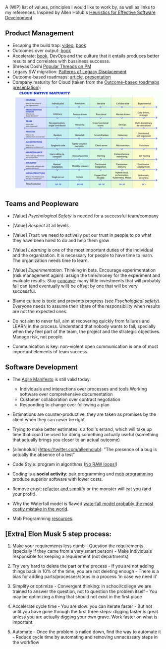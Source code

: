 A (WIP) list of values, principles I would like to work by, as well as links to my references. Inspired by Allen Holub's [Heuristics for Effective Software Development](https://holub.com/heuristics-for-effective-software-development-a-continuously-evolving-list/)

## Product Management
- Escaping the build trap: [video](https://www.youtube.com/watch?v=DmJXpI7OJuY), [book](https://www.goodreads.com/book/show/42611483-escaping-the-build-trap)
- Outcomes over output: [book](https://www.goodreads.com/book/show/45186993-outcomes-over-output)
- Accelerate: [book](https://itrevolution.com/book/accelerate/), DevOps and the culture that it entails produces better results and correlates with bussiness successs.
- Shreyas Doshi [Popular Threads on PM](https://twitter.com/shreyas/status/1303150374124048386)
- Legacy SW migration: [Patterns of Legacy Displacement](https://martinfowler.com/articles/patterns-legacy-displacement/)
- Outcome-based roadmaps: [article](https://medium.com/swlh/outcome-based-roadmaps-unleash-the-power-of-a-shared-vision-and-purpose-851401c7aa54), [presentation](https://drive.google.com/file/d/1LXCxfQbGeBlJXUtm-3mtLIR-NWQYgNFh/view?usp=sharing)
- Company maturity for Cloud (taken from the [Outcome-based roadmaps presentation](https://drive.google.com/file/d/1LXCxfQbGeBlJXUtm-3mtLIR-NWQYgNFh/view?usp=sharing)):
![Company Maturity for Cloud](images/cloud_ready_company_table.jpg)

## Teams and Peopleware
- [Value] *Psychological Safety* is needed for a successful team/company
- [Value] *Respect* at all levels 
- [Value] *Trust*: we need to activelly put our trust in people to do what they have been hired to do and help them grow
- [Value] *Learning* is one of the most important duties of the individual and the organization. It is necessary for people to have time to learn. The organization needs time to learn.
- [Value] *Experimentation*. Thinking in bets. Encourage experimentation (risk management again): assign the time/money for the experiment and evaluate results. Stay [concave](https://www.goodreads.com/book/show/13530973-antifragile): many little investments that will probably fail can (and eventually will) be offset by one that will be very successful.

- Blame culture is toxic and prevents progress (see _Psychological safety_). Everyone needs to assume their share of the responsibility when results are not the expected ones.
- Do not aim to never fail, aim at recovering quickly from failures and LEARN in the process. Understand that nobody wants to fail, specially when they feel part of the team, the project and the strategic objectives. Manage risk, not people.
- Communication is key: non-violent open communication is one of most important elements of team success.

## Software Development
- The [Agile Manifesto](https://agilemanifesto.org/) is still valid today:
  - Individuals and interactions over processes and tools Working software over comprehensive documentation
  - Customer collaboration over contract negotiation
  - Responding to change over following a plan

- Estimations are counter-productive, they are taken as promises by the client when they can *never* be right
- Trying to make better estimates is a fool's errand, which will take up time that could be used for doing something actually useful (something that actually brings you closer to an actual outcome)
- [allenholub] (https://twitter.com/allenholub): "The presence of a bug is actually the absence of a test"
- Code Style: program in algorithms ([No RAW loops!](https://www.youtube.com/watch?v=W2tWOdzgXHA))
- Coding is a **social activity**: pair programming and [mob programming](https://mobprogramming.org/mob-programming-basics/) produce superior software with lower costs.
- Remove crust: [refactor and simplify](https://martinfowler.com/articles/is-quality-worth-cost.html) or the monster will eat you (and your profit).
- Why the Waterfall model is flawed [waterfall model probably the most costly mistake in the world](http://valueatwork.se/waterfall-model-probably-the-most-costly-mistake-in-the-world/?lang=en).
- Mob Programming [resources](https://trello.com/b/1lfMkCOh/software-profession-resources).

## [Extra] Elon Musk 5 step process:

  1. Make your requirements less dumb
    - Question the requirements (specially if they came from a very smart person)
    - Make individuals responsible for keeping a requirement (not departments)

  2. Try very hard to delete the part or the process
    - If you are not adding things back in 10% of the time, you are not deleting enough
    - There is a bias for adding parts/processes/steps in a process 'in case we need it'

  3. Simplify or optimize
    - Convergent thinking: in school/college we are trained to answer the question, not to question the problem itself
    - You may be optimizing a thing that should not exist in the first place

  4. Accelerate cycle time
    - You are slow: you can iterate faster
    - But not until you have gone through the first three steps: digging faster is great unless you are actually digging your own grave. Work faster on what is important.

  5. Automate
    - Once the problem is nailed down, find the way to automate it
    - Reduce cycle time by automating and removing unnecessary steps in the workflow
